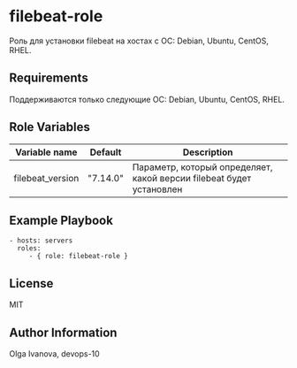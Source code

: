 filebeat-role
=========

Роль для установки filebeat на хостах с ОС: Debian, Ubuntu, CentOS, RHEL.

Requirements
------------

Поддерживаются только следующие ОС: Debian, Ubuntu, CentOS, RHEL.

Role Variables
--------------

| Variable name | Default | Description |
|-----------------------|----------|-------------------------|
| filebeat_version | "7.14.0" | Параметр, который определяет, какой версии filebeat будет установлен |

Example Playbook
----------------

    - hosts: servers
      roles:
         - { role: filebeat-role }

License
-------

MIT

Author Information
------------------

Olga Ivanova, devops-10
